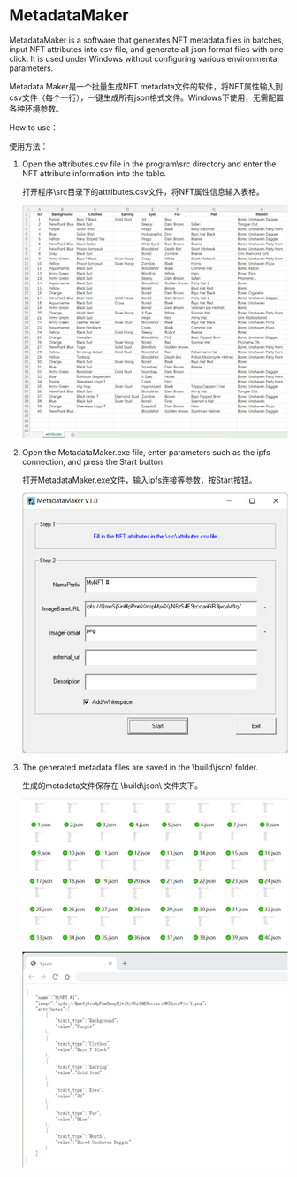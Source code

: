 # MetadataMaker
MetadataMaker is a software that generates NFT metadata files in batches, input NFT attributes into csv file, and generate all json format files with one click. It is used under Windows without configuring various environmental parameters.

Metadata Maker是一个批量生成NFT metadata文件的软件，将NFT属性输入到csv文件（每个一行），一键生成所有json格式文件。Windows下使用，无需配置各种环境参数。

How to use：

使用方法：

1. Open the attributes.csv file in the program\src directory and enter the NFT attribute information into the table.

    打开程序\src目录下的attributes.csv文件，将NFT属性信息输入表格。

    <img src="/src/1.png" width=800/>

2. Open the MetadataMaker.exe file, enter parameters such as the ipfs connection, and press the Start button.

    打开MetadataMaker.exe文件，输入ipfs连接等参数，按Start按钮。

    <img src="/src/cover.png" width=500/>

3. The generated metadata files are saved in the \build\json\ folder.

    生成的metadata文件保存在 \build\json\ 文件夹下。

    <img src="/src/4.png" width=600/>
    <img src="/src/3.png" width=600/>
